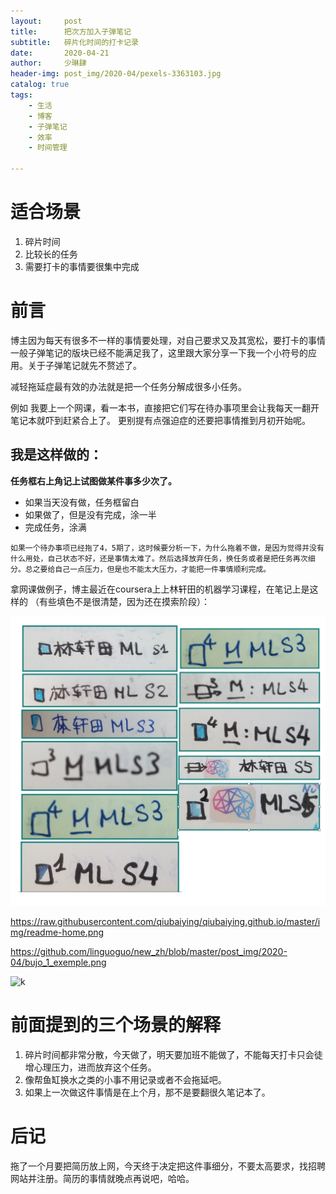 ```yaml
---
layout:     post
title:      把次方加入子弹笔记
subtitle:   碎片化时间的打卡记录
date:       2020-04-21
author:     少琳肆
header-img: post_img/2020-04/pexels-3363103.jpg
catalog: true
tags:
    - 生活
    - 博客
    - 子弹笔记
    - 效率
    - 时间管理

---
```





# 适合场景

1. 碎片时间
2. 比较长的任务
3. 需要打卡的事情要很集中完成

# 前言 
博主因为每天有很多不一样的事情要处理，对自己要求又及其宽松，要打卡的事情一般子弹笔记的版块已经不能满足我了，这里跟大家分享一下我一个小符号的应用。关于子弹笔记就先不赘述了。

减轻拖延症最有效的办法就是把一个任务分解成很多小任务。

例如 我要上一个网课，看一本书，直接把它们写在待办事项里会让我每天一翻开笔记本就吓到赶紧合上了。 更别提有点强迫症的还要把事情推到月初开始呢。


## 我是这样做的：
**任务框右上角记上试图做某件事多少次了。**

- 如果当天没有做，任务框留白
- 如果做了，但是没有完成，涂一半
-  完成任务，涂满

`如果一个待办事项已经拖了4，5期了，这时候要分析一下，为什么拖着不做，是因为觉得并没有什么用处，自己状态不好，还是事情太难了。然后选择放弃任务，换任务或者是把任务再次细分。总之要给自己一点压力，但是也不能太大压力，才能把一件事情顺利完成。`

拿网课做例子，博主最近在coursera上上林轩田的机器学习课程，在笔记上是这样的 （有些填色不是很清楚，因为还在摸索阶段）：

![k](/post_img/2020-04/bujo_1_exemple.png)

https://raw.githubusercontent.com/qiubaiying/qiubaiying.github.io/master/img/readme-home.png

https://github.com/linguoguo/new_zh/blob/master/post_img/2020-04/bujo_1_exemple.png

![k](https://raw.githubusercontent.com/linguoguo/new_zh/master/post_img/2020-04/bujo_1_exemple.png)

# 前面提到的三个场景的解释

1. 碎片时间都非常分散，今天做了，明天要加班不能做了，不能每天打卡只会徒增心理压力，进而放弃这个任务。
2. 像帮鱼缸换水之类的小事不用记录或者不会拖延吧。
3. 如果上一次做这件事情是在上个月，那不是要翻很久笔记本了。


# 后记
拖了一个月要把简历放上网，今天终于决定把这件事细分，不要太高要求，找招聘网站并注册。简历的事情就晚点再说吧，哈哈。


